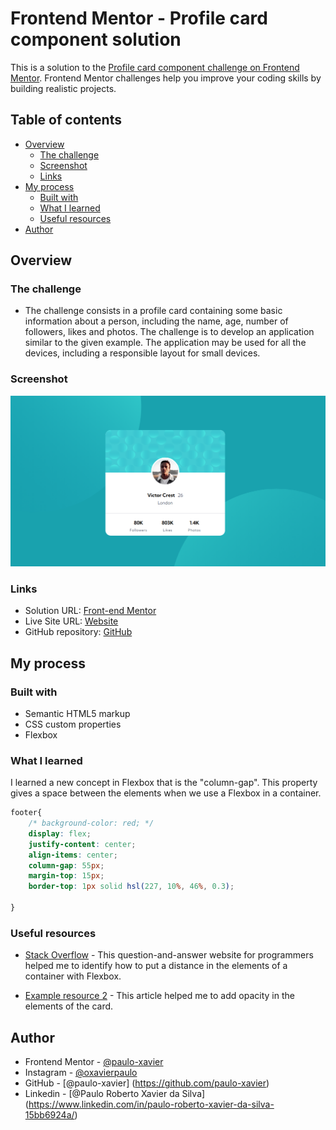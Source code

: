 # Frontend Mentor - Profile card component solution

This is a solution to the [Profile card component challenge on Frontend Mentor](https://www.frontendmentor.io/challenges/profile-card-component-cfArpWshJ). Frontend Mentor challenges help you improve your coding skills by building realistic projects. 

## Table of contents

- [Overview](#overview)  
  - [The challenge](#the-challenge) 
  - [Screenshot](#screenshot)  
  - [Links](#links) 
- [My process](#my-process) 
  - [Built with](#built-with) 
  - [What I learned](#what-i-learned) 
  - [Useful resources](#useful-resources)
- [Author](#author)

## Overview

### The challenge

- The challenge consists in a profile card containing some basic information about a person, including the name, age, number of followers, likes and
photos. The challenge is to develop an application similar to the given example. The application may be used for all the devices, including a responsible layout for small devices.  

### Screenshot

![Screenshot](./src/images/profile-card.png)


### Links

- Solution URL: [Front-end Mentor](https://your-solution-url.com)
- Live Site URL: [Website](https://paulo-xavier.github.io/FrontEndMentor-profile_card/)
- GitHub repository: [GitHub](https://github.com/paulo-xavier/FrontEndMentor-profile_card)

## My process

### Built with

- Semantic HTML5 markup
- CSS custom properties
- Flexbox


### What I learned

I learned a new concept in Flexbox that is the "column-gap". This property gives a space between the elements when we use a Flexbox in a container. 


```css
footer{
    /* background-color: red; */
    display: flex;
    justify-content: center;
    align-items: center;
    column-gap: 55px;
    margin-top: 15px;
    border-top: 1px solid hsl(227, 10%, 46%, 0.3);
    
}
```

### Useful resources

- [Stack Overflow](https://stackoverflow.com/questions/20626685/how-do-i-set-distance-between-flexbox-items) - This question-and-answer website for programmers helped me to identify how to put a distance in the elements of a container with Flexbox. 

- [Example resource 2](https://linuxhint.com/can-you-set-border-opacity-in-css/) - This article helped me to add opacity in the elements of the card. 

## Author
- Frontend Mentor - [@paulo-xavier](https://www.frontendmentor.io/profile/paulo-xavier)
- Instagram - [@oxavierpaulo](https://www.instagram.com/oxavierpaulo/)
- GitHub - [@paulo-xavier] (https://github.com/paulo-xavier)
- Linkedin - [@Paulo Roberto Xavier da Silva] (https://www.linkedin.com/in/paulo-roberto-xavier-da-silva-15bb6924a/)

